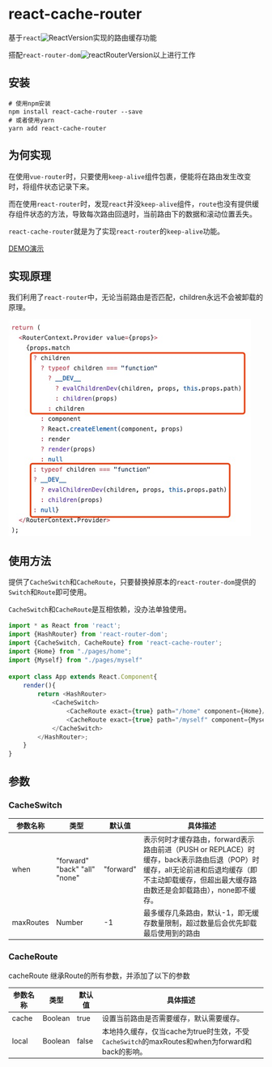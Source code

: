 # react-cache-router

基于`react`![ReactVersion](https://img.shields.io/badge/npm-16.0.0-brightgreen)实现的路由缓存功能

搭配`react-router-dom`![reactRouterVersion](https://img.shields.io/badge/npm-4.0.0-brightgreen)以上进行工作

## 安装

```text
# 使用npm安装
npm install react-cache-router --save
# 或者使用yarn
yarn add react-cache-router
```

## 为何实现

在使用`vue-router`时，只要使用`keep-alive`组件包裹，便能将在路由发生改变时，将组件状态记录下来。

而在使用`react-router`时，发现`react`并没`keep-alive`组件，`route`也没有提供缓存组件状态的方法，导致每次路由回退时，当前路由下的数据和滚动位置丢失。

`react-cache-router`就是为了实现`react-router`的`keep-alive`功能。

[DEMO演示](https://codesandbox.io/s/react-cache-router-demo-on6fg)

## 实现原理

我们利用了`react-router`中，无论当前路由是否匹配，children永远不会被卸载的原理。

![react-router源码](./static/images/code.png)

## 使用方法

提供了`CacheSwitch`和`CacheRoute`，只要替换掉原本的`react-router-dom`提供的`Switch`和`Route`即可使用。

`CacheSwitch`和`CacheRoute`是互相依赖，没办法单独使用。

```typescript jsx
import * as React from 'react';
import {HashRouter} from 'react-router-dom';
import {CacheSwitch, CacheRoute} from 'react-cache-router';
import {Home} from "./pages/home";
import {Myself} from "./pages/myself"

export class App extends React.Component{
    render(){
        return <HashRouter>
            <CacheSwitch>
                <CacheRoute exact={true} path="/home" component={Home}/>
                <CacheRoute exact={true} path="/myself" component={Myself}/>
            </CacheSwitch>
        </HashRouter>;
    }
}
```

## 参数

### CacheSwitch

| 参数名称 | 类型 | 默认值 | 具体描述 |
| ----- | ----- | ----- | ----- |
| when | "forward" "back" "all" "none" | "forward" | 表示何时才缓存路由，forward表示路由前进（PUSH or REPLACE）时缓存，back表示路由后退（POP）时缓存，all无论前进和后退均缓存（即不主动卸载缓存，但超出最大缓存路由数还是会卸载路由），none即不缓存。 |
| maxRoutes | Number | -1 | 最多缓存几条路由，默认-1，即无缓存数量限制，超过数量后会优先卸载最后使用到的路由 |

### CacheRoute

cacheRoute 继承Route的所有参数，并添加了以下的参数

| 参数名称 | 类型 | 默认值 | 具体描述 |
| ----- | ----- | ----- | ----- |
| cache | Boolean | true | 设置当前路由是否需要缓存，默认需要缓存。 |
| local | Boolean | false | 本地持久缓存，仅当cache为true时生效，不受`CacheSwitch`的maxRoutes和when为forward和back的影响。 |
